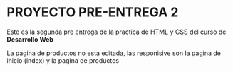 # PROYECTO PRE-ENTREGA 2

Este es la segunda pre entrega de la practica de HTML y CSS del curso de **Desarrollo Web**

La pagina de productos no esta editada, las responisive son la pagina de inicio (index) y la pagina de productos